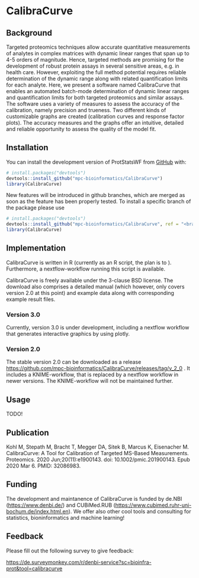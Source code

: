 # CalibraCurve

## Background

Targeted proteomics techniques allow accurate quantitative measurements of analytes in complex matrices with dynamic linear ranges that span up to 4-5 orders of magnitude. Hence, targeted methods are promising for the development of robust protein assays in several sensitive areas, e.g. in health care. However, exploiting the full method potential requires reliable determination of the dynamic range along with related quantification limits for each analyte.
Here, we present a software named CalibraCurve that enables an automated batch-mode determination of dynamic linear ranges and quantification limits for both targeted proteomics and similar assays. The software uses a variety of measures to assess the accuracy of the calibration, namely precision and trueness. Two different kinds of customizable graphs are created (calibration curves and response factor plots). The accuracy measures and the graphs offer an intuitive, detailed and reliable opportunity to assess the quality of the model fit.

## Installation

You can install the development version of ProtStatsWF from
[GitHub](https://github.com/) with:

``` r
# install.packages("devtools")
devtools::install_github("mpc-bioinformatics/CalibraCurve")
library(CalibraCurve)
```

New features will be introduced in github branches, which are merged as soon as the feature has been properly tested.
To install a specific branch of the package please use

``` r
# install.packages("devtools")
devtools::install_github("mpc-bioinformatics/CalibraCurve", ref = "<branchname>")
library(CalibraCurve)
```

## Implementation

CalibraCurve is written in R (currently as an R script, the plan is to ). Furthermore, a nextflow-workflow running this script is available. 

CalibraCurve is freely available under the 3-clause BSD license.
The download also comprises a detailed manual (which however, only covers version 2.0 at this point) and example data along with corresponding example result files.

### Version 3.0

Currently, version 3.0 is under development, including a nextflow workflow that generates interactive graphics by using plotly. 

### Version 2.0

The stable version 2.0 can be downloaded as a release https://github.com/mpc-bioinformatics/CalibraCurve/releases/tag/v_2_0 . It includes a KNIME-workflow, that is replaced by a nextflow workflow in newer versions. The KNIME-workflow will not be maintained further.

## Usage

TODO!


## Publication

Kohl M, Stepath M, Bracht T, Megger DA, Sitek B, Marcus K, Eisenacher M. CalibraCurve: A Tool for Calibration of Targeted MS-Based Measurements. Proteomics. 2020 Jun;20(11):e1900143. doi: 10.1002/pmic.201900143. Epub 2020 Mar 6. PMID: 32086983.

## Funding

The development and maintanence of CalibraCurve is funded by de.NBI (https://www.denbi.de/) and CUBiMed.RUB (https://www.cubimed.ruhr-uni-bochum.de/index.html.en).
We offer also other cool tools and consulting for statistics, bioninformatics and machine learning!

## Feedback

Please fill out the following survey to give feedback:

https://de.surveymonkey.com/r/denbi-service?sc=bioinfra-prot&tool=calibracurve



